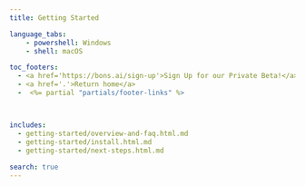 ```yaml
---
title: Getting Started

language_tabs:
    - powershell: Windows
    - shell: macOS

toc_footers:
  - <a href='https://bons.ai/sign-up'>Sign Up for our Private Beta!</a>
  - <a href='.'>Return home</a>
  -  <%= partial "partials/footer-links" %>



includes:
  - getting-started/overview-and-faq.html.md
  - getting-started/install.html.md
  - getting-started/next-steps.html.md
  
search: true
---
```

